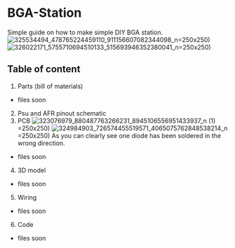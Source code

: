 # BGA-Station

Simple guide on how to make simple DIY BGA station. 
![325534494_478765224459110_911156607082344098_n](https://user-images.githubusercontent.com/130850473/232234805-c9c484e8-2cff-4fbe-bb94-ea3bd1f411fe.jpg)=250x250)
![326022171_5755710694510133_515693946352380041_n](https://user-images.githubusercontent.com/130850473/232234808-612a55c8-7062-4299-96f3-411d42dea0c0.jpg)=250x250)


## Table of content

1. Parts (bill of materials)
  - files soon

2. Psu and AFR pinout schematic
3. PCB
![323076979_880487763266231_8945106556951433937_n (1)](https://user-images.githubusercontent.com/130850473/232238904-65c03bd1-3982-4669-9f6c-33f0f24dc401.jpg)=250x250)
![324984903_726574455519571_4065075762848538214_n](https://user-images.githubusercontent.com/130850473/232238916-739b659a-9f48-4847-8bf5-a3b78c6d9249.jpg)=250x250)
  As you can clearly see one diode has been soldered in the wrong direction.
  - files soon
4. 3D model
  - files soon
5. Wiring
  - files soon
6. Code
  - files soon
